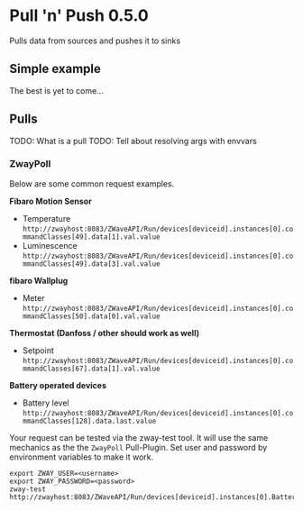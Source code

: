 # Pull 'n' Push 0.5.0

Pulls data from sources and pushes it to sinks

## Simple example

The best is yet to come...

## Pulls

TODO: What is a pull
TODO: Tell about resolving args with envvars

### ZwayPoll

Below are some common request examples.

**Fibaro Motion Sensor**
* Temperature `http://zwayhost:8083/ZWaveAPI/Run/devices[deviceid].instances[0].commandClasses[49].data[1].val.value`
* Luminescence `http://zwayhost:8083/ZWaveAPI/Run/devices[deviceid].instances[0].commandClasses[49].data[3].val.value`

**fibaro Wallplug**
* Meter `http://zwayhost:8083/ZWaveAPI/Run/devices[deviceid].instances[0].commandClasses[50].data[0].val.value`

**Thermostat (Danfoss / other should work as well)**
* Setpoint `http://zwayhost:8083/ZWaveAPI/Run/devices[deviceid].instances[0].commandClasses[67].data[1].val.value`

**Battery operated devices**
* Battery level `http://zwayhost:8083/ZWaveAPI/Run/devices[deviceid].instances[0].commandClasses[128].data.last.value`

Your request can be tested via the zway-test tool. It will use the same mechanics as the the `ZwayPoll` Pull-Plugin.
Set user and password by environment variables to make it work.

    export ZWAY_USER=<username>
    export ZWAY_PASSWORD=<password>
    zway-test http://zwayhost:8083/ZWaveAPI/Run/devices[deviceid].instances[0].Battery.data.last.value